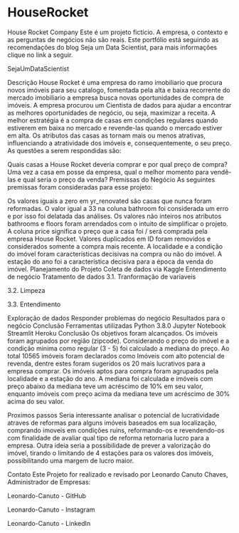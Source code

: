 # HouseRocket
House Rocket Company
Este é um projeto fictício. A empresa, o contexto e as perguntas de negócios não são reais. Este portfólio está seguindo as recomendações do blog Seja um Data Scientist, para mais informações clique no link a seguir.

SejaUmDataScientist

Descrição
House Rocket é uma empresa do ramo imobiliario que procura novos imóveis para seu catalogo, fomentada pela alta e baixa recorrente do mercado imobiliario a empresa busca novas oportunidades de compra de imóveis. A empresa procurou um Cientista de dados para ajudar a encontrar as melhores oportunidades de negócio, ou seja, maximizar a receita. A melhor estratégia é a compra de casas em condições regulares quando estiverem em baixa no mercado e revende-las quando o mercado estiver em alta. Os atributos das casas as tornam mais ou menos atrativas, influenciando a atratividade dos imóveis e, consequentemente, o seu preço. As questões a serem respondidas são:

Quais casas a House Rocket deveria comprar e por qual preço de compra?
Uma vez a casa em posse da empresa, qual o melhor momento para vendê-las e qual seria o preço da venda?
Premissas do Negócio
As seguintes premissas foram consideradas para esse projeto:

Os valores iguais a zero em yr_renovated são casas que nunca foram reformadas.
O valor igual a 33 na coluna bathroom foi considerada um erro e por isso foi delatada das análises.
Os valores não inteiros nos atributos bathrooms e floors foram arrendados com o intuito de simplificar o projeto.
A coluna price significa o preço que a casa foi / será comprada pela empresa House Rocket.
Valores duplicados em ID foram removidos e considerados somente a compra mais recente.
A localidade e a condição do imóvel foram características decisivas na compra ou não do imóvel.
A estação do ano foi a característica decisiva para a época da venda do imóvel.
Planejamento do Projeto
Coleta de dados via Kaggle
Entendimento de negócio
Tratamento de dados
3.1. Tranformação de variaveis

3.2. Limpeza

3.3. Entendimento

Exploração de dados
Responder problemas do negócio
Resultados para o negócio
Conclusão
Ferramentas utilizadas
Python 3.8.0
Jupyter Notebook
Streamlit
Heroku
Conclusão
Os objetivos foram alcançados. Os imóveis foram agrupados por região (zipcode). Considerando o preço do imóvel e a condição minima como regular (3 - 5) foi calculado a mediana do preço. Ao total 10565 imóveis foram declarados como Imóveis com alto potencial de revenda, dentre estes foram sugeridos os 20 mais lucrativos para a empresa comprar. Os imóveis aptos para compra foram agrupados pela localidade e a estação do ano. A mediana foi calculada e imóveis com preço abaixo da mediana teve um acréscimo de 10% em seu valor, enquanto imóveis com preço acima da mediana teve um acréscimo de 30% acima do seu valor.

Proximos passos
Seria interessante analisar o potencial de lucratividade atraves de reformas para alguns imóveis baseados em sua localização, comprando imoveis em condições ruins, reformando-os e revendendo-os com finalidade de avaliar qual tipo de reforma retornaria lucro para a empresa. Outra ideia seria a possibilidade de prever a valorização do imóvel, tirando o limitando de 4 estações para os valores dos imóveis, possibilitando uma margem de lucro maior.

Contato
Este Projeto for realizado e revisado por Leonardo Canuto Chaves, Administrador de Empresas:

Leonardo-Canuto - GitHub

Leonardo-Canuto - Instagram

Leonardo-Canuto - LinkedIn

